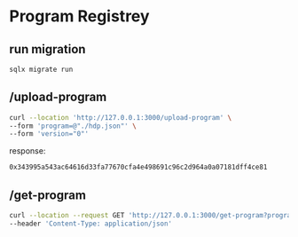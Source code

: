 # Program Registrey

## run migration

```sh
sqlx migrate run
```

## /upload-program

```sh
curl --location 'http://127.0.0.1:3000/upload-program' \
--form 'program=@"./hdp.json"' \
--form 'version="0"'
```

response:

```sh
0x343995a543ac64616d33fa77670cfa4e498691c96c2d964a0a07181dff4ce81
```

## /get-program

```sh
curl --location --request GET 'http://127.0.0.1:3000/get-program?program_hash=0x343995a543ac64616d33fa77670cfa4e498691c96c2d964a0a07181dff4ce81' \
--header 'Content-Type: application/json'
```
